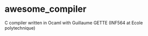 # awesome_compiler
C compiler written in Ocaml with Guillaume GETTE (INF564 at Ecole polytechnique)
